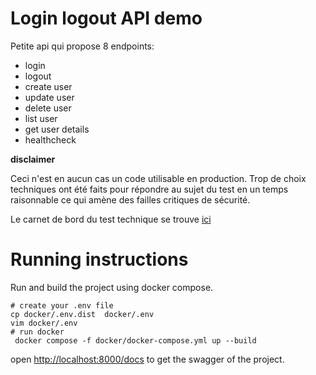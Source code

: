 # Login logout API demo

Petite api qui propose 8 endpoints:
- login
- logout
- create user
- update user
- delete user
- list user
- get user details
- healthcheck


**disclaimer**

Ceci n'est en aucun cas un code utilisable en 
production. Trop de choix techniques ont été 
faits pour répondre au sujet du test en un 
temps raisonnable ce qui amène des failles 
critiques de sécurité.

Le carnet de bord du test technique se trouve [ici](docs/01-discovery.md)

# Running instructions

Run and build the project using docker compose.

```shell
# create your .env file
cp docker/.env.dist  docker/.env
vim docker/.env
# run docker
 docker compose -f docker/docker-compose.yml up --build
```

open [http://localhost:8000/docs](http://localhost:8000/docs)
to get the swagger of the project.
